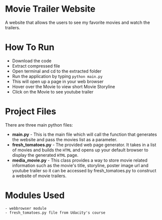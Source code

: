 # Movie Trailer Website

A website that allows the users to see my favorite movies and watch the trailers.

# How To Run

  - Download the code
  - Extract compressed file
  - Open terminal and cd to the extracted folder
  - Run the application by typing `python main.py`
  - This will open up a page in your web browser
  - Hover over the Movie to view short Movie Storyline
  - Click on the Movie to see youtube trailer

# Project Files

There are three main python files:

  - **main.py** - This is the main file which will call the function that generates the website and pass the movies list as a parameter.
  - **fresh_tomatoes.py** - The provided web page generator. It takes in a list of movies and builds the `HTML` and opens up
  your default browser to display the generated `HTML` page.
  - **media_movie.py** - This class provides a way to store movie related information such as the movie's title, storyline, poster image url and youtube trailer
    so it can be accessed by fresh_tomatoes.py to construct a website of movie trailers.
  

# Modules Used

    - webbrowser module
    - fresh_tomatoes.py file from Udacity's course
